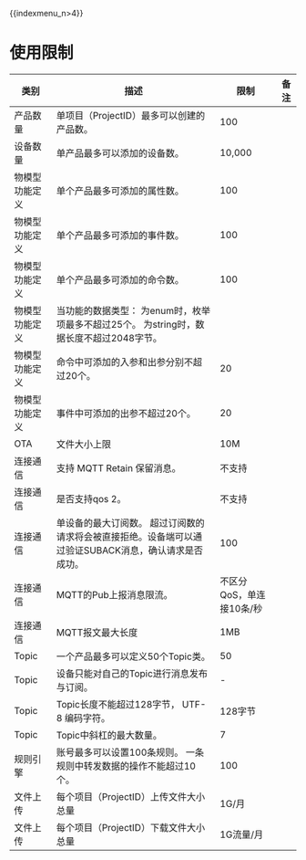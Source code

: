 {{indexmenu_n>4}}

# 使用限制

| 类别                                   | 描述                                                         | 限制                           | 备注 |
| -------------------------------------- | ------------------------------------------------------------ | ------------------------------ | ---- |
| 产品数量                               | 单项目（ProjectID）最多可以创建的产品数。                                 | 100                            |      |
| 设备数量                               | 单产品最多可以添加的设备数。                                 | 10,000                         |      |
| 物模型功能定义                         | 单个产品最多可添加的属性数。                                 | 100                            |      |
| 物模型功能定义                         | 单个产品最多可添加的事件数。                                 | 100                            |      |
| 物模型功能定义                         | 单个产品最多可添加的命令数。                                 | 100                            |      |
| 物模型功能定义                         | 当功能的数据类型： 为enum时，枚举项最多不超过25个。 为string时，数据长度不超过2048字节。  |                                |      |
| 物模型功能定义                         | 命令中可添加的入参和出参分别不超过20个。                     | 20                             |      |
| 物模型功能定义                         | 事件中可添加的出参不超过20个。                               | 20                             |      |
| OTA                                    | 文件大小上限                                                 | 10M                            |      |
| 连接通信                               | 支持 MQTT  Retain 保留消息。                                   |不支持                              |   |
| 连接通信                               | 是否支持qos 2。                                   |不支持                              |   |
| 连接通信                               | 单设备的最大订阅数。 超过订阅数的请求将会被直接拒绝。设备端可以通过验证SUBACK消息，确认请求是否成功。 | 100                            |   |
| 连接通信                               | MQTT的Pub上报消息限流。 | 不区分QoS，单连接10条/秒 |   |
| 连接通信                               | MQTT报文最大长度                                             | 1MB                            |      |
| Topic                                  | 一个产品最多可以定义50个Topic类。                            | 50                             |      |
| Topic                                  | 设备只能对自己的Topic进行消息发布与订阅。                    | -                              |      |
| Topic                                  | Topic长度不能超过128字节， UTF-8 编码字符。                  | 128字节                        |      |
| Topic                                  | Topic中斜杠的最大数量。                                      | 7                              |      |
| 规则引擎                               | 账号最多可以设置100条规则。 一条规则中转发数据的操作不能超过10个。                                  | 100                            |      |
| 文件上传                               | 每个项目（ProjectID）上传文件大小总量                                  | 1G/月                            |      |
| 文件上传                               | 每个项目（ProjectID）下载文件大小总量                                  | 1G流量/月                            |      |